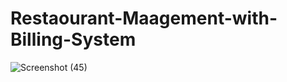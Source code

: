 # Restaourant-Maagement-with-Billing-System

![Screenshot (45)](https://user-images.githubusercontent.com/113827742/227766333-bdc7f015-39a2-4100-8be2-afa8db251211.png)
